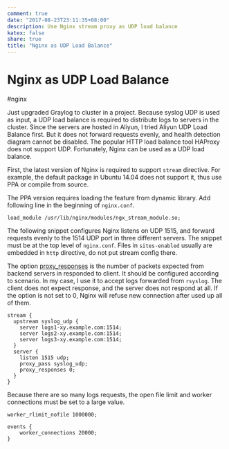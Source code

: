 ```yaml
---
comment: true
date: "2017-08-23T23:11:35+08:00"
description: Use Nginx stream proxy as UDP load balance
katex: false
share: true
title: "Nginx as UDP Load Balance"
---
```


# Nginx as UDP Load Balance

#nginx

Just upgraded Graylog to cluster in a project. Because syslog UDP is used as input, a UDP load balance is required to distribute logs to servers in the cluster. Since the servers are hosted in Aliyun, I tried Aliyun UDP Load Balance first. But it does not forward requests evenly, and health detection diagram cannot be disabled. The popular HTTP load balance tool HAProxy does not support UDP. Fortunately, Nginx can be used as a UDP load balance.

<!--more-->

First, the latest version of Nginx is required to support `stream` directive.  For example, the default package in Ubuntu 14.04 does not support it, thus use PPA or compile from source.

The PPA version requires loading the feature from dynamic library. Add following line in the beginning of `nginx.conf`.

```
load_module /usr/lib/nginx/modules/ngx_stream_module.so;
```

The following snippet configures Nginx listens on UDP 1515, and forward requests evenly to the 1514 UDP port in three different servers. The snippet must be at the top level of `nginx.conf`. Files in `sites-enabled` usually are embedded in `http` directive, do not put stream config there.

The option [proxy_responses](http://nginx.org/en/docs/stream/ngx_stream_proxy_module.html#proxy_responses) is the number of packets expected from backend servers in responded to client. It should be configured according to scenario. In my case, I use it to accept logs forwarded from `rsyslog`. The client does not expect response, and the server does not respond at all. If the option is not set to 0, Nginx will refuse new connection after used up all of them.

```
stream {
  upstream syslog_udp {
    server logs1-xy.example.com:1514;
    server logs2-xy.example.com:1514;
    server logs3-xy.example.com:1514;
  }
  server {
    listen 1515 udp;
    proxy_pass syslog_udp;
    proxy_responses 0;
  }
}
```

Because there are so many logs requests, the open file limit and worker connections must be set to a large value.

```
worker_rlimit_nofile 1000000;

events {
    worker_connections 20000;
}
```
